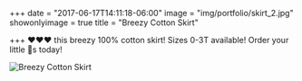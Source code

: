+++
date = "2017-06-17T14:11:18-06:00"
image = "img/portfolio/skirt_2.jpg"
showonlyimage = true
title = "Breezy Cotton Skirt"

+++
❤️❤❤ this breezy 100% cotton skirt! Sizes 0-3T available! Order your little 🐝s today! 

![Breezy Cotton Skirt](/img/portfolio/skirt_2.jpg)
